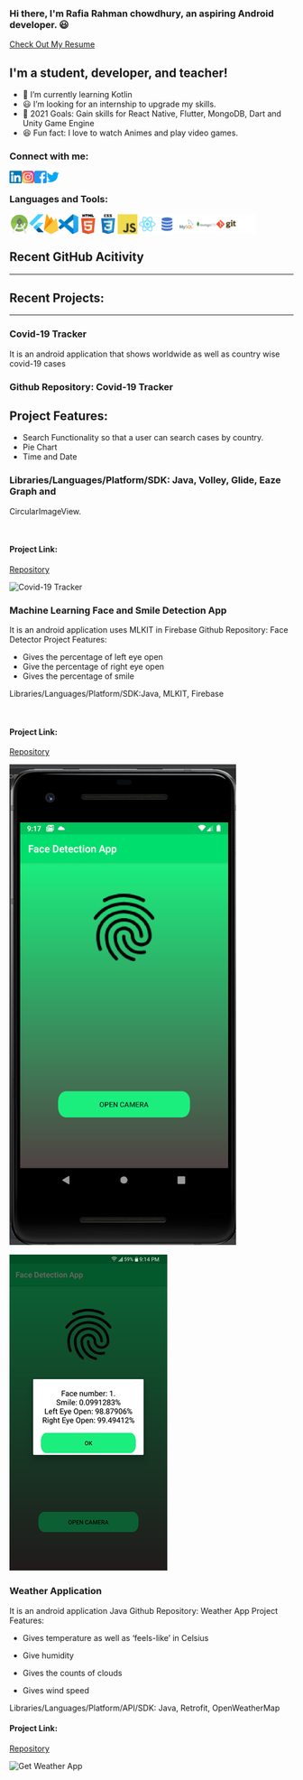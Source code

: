 ### Hi there, I'm Rafia Rahman chowdhury, an aspiring Android developer. :smiley:


[Check Out My Resume](https://drive.google.com/file/d/103vy2kJspYaiMxX6dbkH7h-WQc_j05ox/view?ths=true)


 


## I'm a student, developer, and teacher!

- 🌱 I’m currently learning Kotlin
- :smiley: I’m looking for an internship to upgrade my skills.
- :dart: 2021 Goals: Gain skills for React Native, Flutter, MongoDB, Dart and Unity Game Engine
- :laughing: Fun fact: I love to watch Animes and play video games.

### Connect with me:

<!-- [<img align="left" alt="codeSTACKr.com" width="22px" src="https://raw.githubusercontent.com/iconic/open-iconic/master/svg/globe.svg" />][website] -->
[<img align="left" alt="codeSTACKr | LinkedIn" width="22px" src="./images/linkedin.svg" />][linkedin] 
[<img align="left" alt="codeSTACKr | Instagram" width="22px" src="./images/instagram.svg" />][instagram]
[<img align="left" alt="codeSTACKr | Instagram" width="22px" src="./images/facebook.svg" />][facebook] 
[<img align="left" alt="codeSTACKr | Instagram" width="22px" src="./images/twitter.svg" />][twitter]

<br />

### Languages and Tools:

<img align="left" alt="Android Studio" width="35px" src="./images/android.png" />
<img align="left" alt="Flutter" width="26px" src="./images/flutter.svg" />
<img align="left" alt="Firebase" width="26px" src="./images/firebase.svg" />


<img align="left" alt="Visual Studio Code" width="35px" src="https://raw.githubusercontent.com/github/explore/80688e429a7d4ef2fca1e82350fe8e3517d3494d/topics/visual-studio-code/visual-studio-code.png" />

<img align="left" alt="HTML5" width="35px" src="https://raw.githubusercontent.com/github/explore/80688e429a7d4ef2fca1e82350fe8e3517d3494d/topics/html/html.png" />

<img align="left" alt="CSS3" width="35px" src="https://raw.githubusercontent.com/github/explore/80688e429a7d4ef2fca1e82350fe8e3517d3494d/topics/css/css.png" />

<img align="left" alt="JavaScript" width="35px" src="https://raw.githubusercontent.com/github/explore/80688e429a7d4ef2fca1e82350fe8e3517d3494d/topics/javascript/javascript.png" />

<img align="left" alt="React Native" width="35px" src="https://raw.githubusercontent.com/github/explore/80688e429a7d4ef2fca1e82350fe8e3517d3494d/topics/react/react.png" />


<img align="left" alt="SQL" width="35px" src="https://raw.githubusercontent.com/github/explore/80688e429a7d4ef2fca1e82350fe8e3517d3494d/topics/sql/sql.png"/>

<img align="left" alt="MySQL" width="35px" src="https://raw.githubusercontent.com/github/explore/80688e429a7d4ef2fca1e82350fe8e3517d3494d/topics/mysql/mysql.png" />


<img align="left" alt="MongoDB" width="35px" src="https://raw.githubusercontent.com/github/explore/80688e429a7d4ef2fca1e82350fe8e3517d3494d/topics/mongodb/mongodb.png" />


<img align="left" alt="Git" width="35px" src="https://raw.githubusercontent.com/github/explore/80688e429a7d4ef2fca1e82350fe8e3517d3494d/topics/git/git.png" />

<img align="left" alt="GitHub" width="35px" src="./images/github-logo.svg" />




<br />
<br />

## Recent GitHub Acitivity
---

## Recent Projects:

---

### Covid-19 Tracker
 It is an android application that shows worldwide as well as country wise covid-19 cases
### Github Repository: Covid-19 Tracker
## Project Features:


* Search Functionality so that a user can search cases by country.
* Pie Chart 
* Time and Date   

 ### Libraries/Languages/Platform/SDK:  Java, Volley, Glide, Eaze Graph and 
CircularImageView.


</br>

#### Project Link:
[Repository](https://github.com/RafiaChy/Covid-19-Tracker)


![Covid-19 Tracker](./images/covid19.gif "Covid19 Tracker")


### Machine Learning Face and Smile Detection App
 It is an android application uses MLKIT in Firebase
 Github Repository: Face Detector
Project Features:

* Gives the percentage of left eye open
* Give the percentage of right eye open
* Gives the percentage of smile
     
Libraries/Languages/Platform/SDK:Java, MLKIT, Firebase

</br>

#### Project Link:
[Repository](https://github.com/RafiaChy/Machine-Learning-Face-and-Smile-Detection)



![Face Detection App](./images/mlkit.png "Face Detection App")

![Face Detection App](./images/ss.png "Face Detection App")


### Weather Application
 It is an android application Java
 Github Repository: Weather App
Project Features:
	
* Gives temperature as well as ‘feels-like’ in Celsius
	
* Give humidity
	
* Gives the counts of clouds
	
* Gives wind speed
     
Libraries/Languages/Platform/API/SDK:  Java, Retrofit, OpenWeatherMap

#### Project Link:
[Repository](https://github.com/RafiaChy/Get-Weather-Updates)


![Get Weather App](./images/weather.gif "Weather")

 
[Resume]:https://drive.google.com/file/d/1hYIo3oQ0xvx_MZXBcT3yRqSKFBbQw8rL/view?usp=sharing
[facebook]: http://www.facebook.com/profile.php?id=100010895778309
[instagram]: http://www.instagram.com/rafia_chy
[linkedin]: https://www.linkedin.com/in/rafia-chowdhury-056346a9/ 
[twitter]: https://twitter.com/RafiaRahmanCho1

